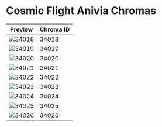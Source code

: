 # Cosmic Flight Anivia Chromas

| Preview | Chroma ID |
|---------|-----------|
| ![34018](https://raw.communitydragon.org/latest/plugins/rcp-be-lol-game-data/global/default/v1/champion-chroma-images/34/34018.png) | 34018 |
| ![34019](https://raw.communitydragon.org/latest/plugins/rcp-be-lol-game-data/global/default/v1/champion-chroma-images/34/34019.png) | 34019 |
| ![34020](https://raw.communitydragon.org/latest/plugins/rcp-be-lol-game-data/global/default/v1/champion-chroma-images/34/34020.png) | 34020 |
| ![34021](https://raw.communitydragon.org/latest/plugins/rcp-be-lol-game-data/global/default/v1/champion-chroma-images/34/34021.png) | 34021 |
| ![34022](https://raw.communitydragon.org/latest/plugins/rcp-be-lol-game-data/global/default/v1/champion-chroma-images/34/34022.png) | 34022 |
| ![34023](https://raw.communitydragon.org/latest/plugins/rcp-be-lol-game-data/global/default/v1/champion-chroma-images/34/34023.png) | 34023 |
| ![34024](https://raw.communitydragon.org/latest/plugins/rcp-be-lol-game-data/global/default/v1/champion-chroma-images/34/34024.png) | 34024 |
| ![34025](https://raw.communitydragon.org/latest/plugins/rcp-be-lol-game-data/global/default/v1/champion-chroma-images/34/34025.png) | 34025 |
| ![34026](https://raw.communitydragon.org/latest/plugins/rcp-be-lol-game-data/global/default/v1/champion-chroma-images/34/34026.png) | 34026 |
